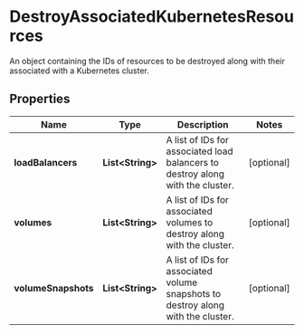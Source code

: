 

# DestroyAssociatedKubernetesResources

An object containing the IDs of resources to be destroyed along with their associated with a Kubernetes cluster.

## Properties

| Name | Type | Description | Notes |
|------------ | ------------- | ------------- | -------------|
|**loadBalancers** | **List&lt;String&gt;** | A list of IDs for associated load balancers to destroy along with the cluster. |  [optional] |
|**volumes** | **List&lt;String&gt;** | A list of IDs for associated volumes to destroy along with the cluster. |  [optional] |
|**volumeSnapshots** | **List&lt;String&gt;** | A list of IDs for associated volume snapshots to destroy along with the cluster. |  [optional] |



